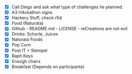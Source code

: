 - [x] Call Diego and ask what type of challenges he planned.
- [x] A3 H4ckathon signs
- [x] Hackery Stuff, check rfid
- [x] Food (Naturata)
- [x] Github - README.md - LICENSE - reCreations are not evil
- [x] Drinks: Schorle, Juices
- [x] Naturata Foods
- [x] Pop Corn
- [x] Post IT + Stempel
- [x] Raph Keys
- [x] Enough chairs
- [x] Breakfast (Depends on participants)
